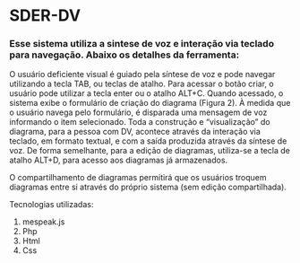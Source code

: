 # SDER-DV

### Esse sistema utiliza a sintese de voz e interação  via teclado para navegação. Abaixo os detalhes da ferramenta:

  O usuário deficiente visual é guiado pela síntese de voz e pode navegar utilizando a tecla TAB, ou teclas de atalho. Para acessar o botão criar, o usuário pode utilizar a tecla enter ou o atalho ALT+C. Quando acessado, o sistema exibe o formulário de criação do diagrama (Figura 2). À medida que o usuário navega pelo formulário, é disparada uma mensagem de voz informando o item selecionado. Toda a construção e “visualização” do diagrama, para a pessoa com DV, acontece através da interação via teclado, em formato textual, e com a saída produzida através da síntese de voz. De forma semelhante, para a edição de diagramas, utiliza-se a tecla de atalho ALT+D, para acesso aos diagramas já armazenados.

  O compartilhamento de diagramas permitirá que os usuários troquem diagramas entre si através do próprio sistema (sem edição compartilhada).

  Tecnologias utilizadas:
  1. mespeak.js
  2. Php
  3. Html
  4. Css
